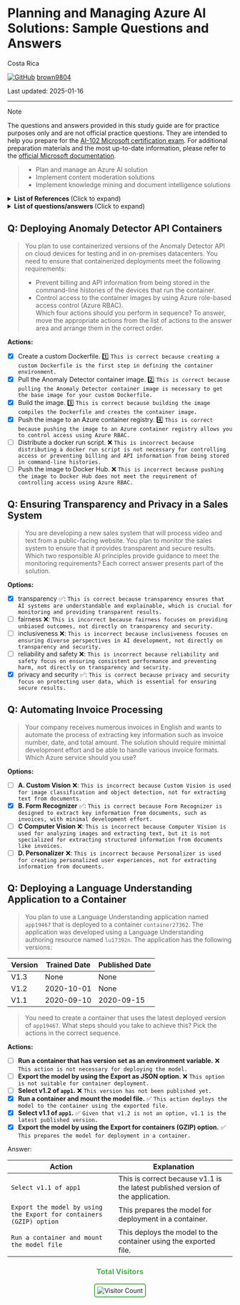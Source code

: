 # Planning and Managing Azure AI Solutions: Sample Questions and Answers 

Costa Rica

[![GitHub](https://img.shields.io/badge/--181717?logo=github&logoColor=ffffff)](https://github.com/)
[brown9804](https://github.com/brown9804)

Last updated: 2025-01-16

----------

> [!NOTE]
> The questions and answers provided in this study guide are for practice purposes only and are not official practice questions.
> They are intended to help you prepare for the [AI-102 Microsoft certification exam](https://learn.microsoft.com/en-us/credentials/certifications/azure-ai-engineer/?practice-assessment-type=certification).
> For additional preparation materials and the most up-to-date information, please refer to the [official Microsoft documentation](https://learn.microsoft.com/en-us/credentials/certifications/azure-ai-engineer/?practice-assessment-type=certification#certification-prepare-for-the-exam).

> - Plan and manage an Azure AI solution <br/>
> - Implement content moderation solutions <br/>
> - Implement knowledge mining and document intelligence solutions

<details>
<summary><b>List of References </b> (Click to expand)</summary>

- [Microsoft Certified: Azure AI Engineer Associate](https://learn.microsoft.com/en-us/credentials/certifications/azure-ai-fundamentals/) - Overview of the AI-102 certification, including skills measured and exam details.
- [Study Guide for Exam AI-102: Designing and Implementing an Azure AI Solution](https://learn.microsoft.com/en-us/credentials/certifications/resources/study-guides/ai-900) - Detailed study guide with topics covered in the exam and links to additional resources.
- [Course AI-102T00-A: Designing and Implementing an Azure AI Solution](https://learn.microsoft.com/en-us/training/courses/ai-900t00) - Training course that covers designing and implementing AI solutions using Azure AI services.

</details>

<details>
<summary><b>List of questions/answers </b> (Click to expand)</summary>

</details>

## Q: Deploying Anomaly Detector API Containers

> You plan to use containerized versions of the Anomaly Detector API on cloud devices for testing and in on-premises datacenters. You need to ensure that containerized deployments meet the following requirements:
> - Prevent billing and API information from being stored in the command-line histories of the devices that run the container. <br/>
> - Control access to the container images by using Azure role-based access control (Azure RBAC). <br/>
> Which four actions should you perform in sequence? To answer, move the appropriate actions from the list of actions to the answer area and arrange them in the correct order.

**Actions:**

- [X] Create a custom Dockerfile. 1️⃣ `This is correct because creating a custom Dockerfile is the first step in defining the container environment.`
- [X] Pull the Anomaly Detector container image. 2️⃣ `This is correct because pulling the Anomaly Detector container image is necessary to get the base image for your custom Dockerfile.`
- [X] Build the image. 3️⃣ `This is correct because building the image compiles the Dockerfile and creates the container image.`
- [X] Push the image to an Azure container registry. 4️⃣ `This is correct because pushing the image to an Azure container registry allows you to control access using Azure RBAC.`
- [ ] Distribute a docker run script. ❌ `This is incorrect because distributing a docker run script is not necessary for controlling access or preventing billing and API information from being stored in command-line histories.`
- [ ] Push the image to Docker Hub. ❌ `This is incorrect because pushing the image to Docker Hub does not meet the requirement of controlling access using Azure RBAC.`

## Q: Ensuring Transparency and Privacy in a Sales System

> You are developing a new sales system that will process video and text from a public-facing website. You plan to monitor the sales system to ensure that it provides transparent and secure results. Which two responsible AI principles provide guidance to meet the monitoring requirements? Each correct answer presents part of the solution.

**Options:**

- [X] transparency ✅: `This is correct because transparency ensures that AI systems are understandable and explainable, which is crucial for monitoring and providing transparent results.`
- [ ] fairness ❌: `This is incorrect because fairness focuses on providing unbiased outcomes, not directly on transparency and security.`
- [ ] inclusiveness ❌: `This is incorrect because inclusiveness focuses on ensuring diverse perspectives in AI development, not directly on transparency and security.`
- [ ] reliability and safety ❌: `This is incorrect because reliability and safety focus on ensuring consistent performance and preventing harm, not directly on transparency and security.` 
- [X] privacy and security ✅: `This is correct because privacy and security focus on protecting user data, which is essential for ensuring secure results.`

## Q: Automating Invoice Processing

> Your company receives numerous invoices in English and wants to automate the process of extracting key information such as invoice number, date, and total amount. The solution should require minimal development effort and be able to handle various invoice formats.
> Which Azure service should you use?

**Options:**
- [ ] **A. Custom Vision** ❌: `This is incorrect because Custom Vision is used for image classification and object detection, not for extracting text from documents.`
- [X] **B. Form Recognizer** ✅: `This is correct because Form Recognizer is designed to extract key information from documents, such as invoices, with minimal development effort.`
- [ ] **C Computer Vision** ❌: `This is incorrect because Computer Vision is used for analyzing images and extracting text, but it is not specialized for extracting structured information from documents like invoices.`
- [ ] **D. Personalizer** ❌: `This is incorrect because Personalizer is used for creating personalized user experiences, not for extracting information from documents.`

## Q: Deploying a Language Understanding Application to a Container

> You plan to use a Language Understanding application named `app19467` that is deployed to a container `container27362`. The application was developed using a Language Understanding authoring resource named `lu17392n`. The application has the following versions:

| Version | Trained Date | Published Date |
|---------|--------------|----------------|
| V1.3    | None   | None |
| V1.2    | 2020-10-01   | None           |
| V1.1    | 2020-09-10   | 2020-09-15     |

> You need to create a container that uses the latest deployed version of `app19467`. What steps should you take to achieve this? Pick the actions in the correct sequence.

**Actions:**

- [ ] **Run a container that has version set as an environment variable.** ❌ `This action is not necessary for deploying the model.`
- [ ] **Export the model by using the Export as JSON option.** ❌ `This option is not suitable for container deployment.`
- [ ] **Select v1.2 of `app1`.** ❌ `This version has not been published yet.`
- [X] **Run a container and mount the model file.** ✅ `This action deploys the model to the container using the exported file.`
- [X] **Select v1.1 of `app1`.** ✅ `Given that v1.2 is not an option, v1.1 is the latest published version.`
- [X] **Export the model by using the Export for containers (GZIP) option.** ✅ `This prepares the model for deployment in a container.`

Answer:

| **Action** | **Explanation**                                                                                   |
|------------|---------------------------------------------------------------------------------------------------|
| `Select v1.1 of app1` | This is correct because v1.1 is the latest published version of the application.        |
| `Export the model by using the Export for containers (GZIP) option` | This prepares the model for deployment in a container. |
| `Run a container and mount the model file` | This deploys the model to the container using the exported file. |

<div align="center">
  <h3 style="color: #4CAF50;">Total Visitors</h3>
  <img src="https://profile-counter.glitch.me/brown9804/count.svg" alt="Visitor Count" style="border: 2px solid #4CAF50; border-radius: 5px; padding: 5px;"/>
</div>
